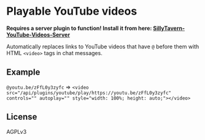# Playable YouTube videos

**Requires a server plugin to function! Install it from here: [SillyTavern-YouTube-Videos-Server](https://github.com/SillyTavern/SillyTavern-YouTube-Videos-Server)**

Automatically replaces links to YouTube videos that have `@` before them with HTML `<video>` tags in chat messages.

## Example

`@youtu.be/zFfL0y3zyfc` => `<video src="/api/plugins/youtube/play/https://youtu.be/zFfL0y3zyfc" controls="" autoplay="" style="width: 100%; height: auto;"></video>`

## License

AGPLv3
